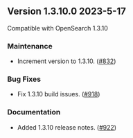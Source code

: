 ## Version 1.3.10.0 2023-5-17
Compatible with OpenSearch 1.3.10

### Maintenance
* Increment version to 1.3.10. ([#832](https://github.com/opensearch-project/alerting/pull/832))

### Bug Fixes
* Fix 1.3.10 build issues. ([#918](https://github.com/opensearch-project/alerting/pull/918))

### Documentation
* Added 1.3.10 release notes. ([#922](https://github.com/opensearch-project/alerting/pull/922))